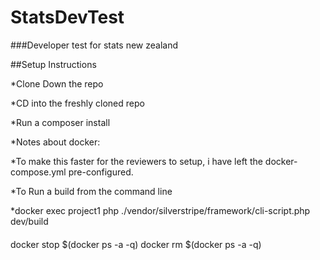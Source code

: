 # StatsDevTest
###Developer test for stats new zealand

##Setup Instructions

*Clone Down the repo

*CD into the freshly cloned repo

*Run a composer install



*Notes about docker:

*To make this faster for the reviewers to setup, i have left the docker-compose.yml pre-configured.

*To Run a build from the command line

*docker exec project1 php ./vendor/silverstripe/framework/cli-script.php dev/build

####
docker stop $(docker ps -a -q)
docker rm $(docker ps -a -q)
